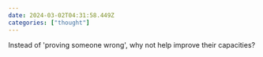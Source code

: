 ```yaml
---
date: 2024-03-02T04:31:58.449Z
categories: ["thought"]
---
```

Instead of 'proving someone wrong', why not help improve their capacities?
